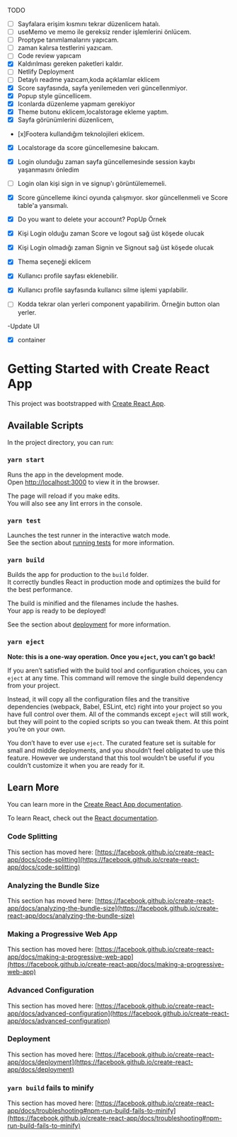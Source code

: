 TODO
- [ ] Sayfalara erişim kısmını tekrar düzenlicem hatalı.
- [ ] useMemo ve memo ile gereksiz render işlemlerini önlücem.
- [ ] Proptype tanımlamalarını yapıcam.
- [ ] zaman kalırsa testlerini yazıcam.
- [ ] Code review yapıcam
- [x] Kaldırılması gereken paketleri kaldır.
- [ ] Netlify Deployment
- [ ] Detaylı readme yazıcam,koda açıklamlar eklicem
- [x] Score sayfasında, sayfa yenilemeden veri güncellenmiyor.
- [x] Popup style güncellicem.
- [x] Iconlarda düzenleme yapmam gerekiyor
- [x] Theme butonu eklicem,localstorage ekleme yaptım.
- [x] Sayfa görünümlerini düzenlicem, 
- [x]Footera kullandığım teknolojileri eklicem.
- [x] Localstorage da score güncellemesine bakıcam.
- [x] Login olunduğu zaman sayfa güncellemesinde session kaybı yaşanmasını önledim
- [ ] Login olan kişi sign in ve signup'ı görüntülememeli.
- [x] Score güncelleme ikinci oyunda çalışmıyor. skor güncellenmeli ve Score table'a yansımalı.
- [x] Do you want to delete your account? PopUp
Örnek 
- [x] Kişi Login olduğu zaman Score ve logout sağ üst köşede olucak
- [x] Kişi Login olmadığı zaman Signin ve Signout sağ üst köşede olucak



- [x] Thema seçeneği eklicem 
- [x] Kullanıcı profile sayfası eklenebilir.
- [x] Kullanıcı profile sayfasında kullanıcı silme işlemi yapılabilir.
- [ ] Kodda tekrar olan yerleri component yapabilirim. Örneğin button olan yerler.


-Update UI
- [x] container


# Getting Started with Create React App

This project was bootstrapped with [Create React App](https://github.com/facebook/create-react-app).

## Available Scripts

In the project directory, you can run:

### `yarn start`

Runs the app in the development mode.\
Open [http://localhost:3000](http://localhost:3000) to view it in the browser.

The page will reload if you make edits.\
You will also see any lint errors in the console.

### `yarn test`

Launches the test runner in the interactive watch mode.\
See the section about [running tests](https://facebook.github.io/create-react-app/docs/running-tests) for more information.

### `yarn build`

Builds the app for production to the `build` folder.\
It correctly bundles React in production mode and optimizes the build for the best performance.

The build is minified and the filenames include the hashes.\
Your app is ready to be deployed!

See the section about [deployment](https://facebook.github.io/create-react-app/docs/deployment) for more information.

### `yarn eject`

**Note: this is a one-way operation. Once you `eject`, you can’t go back!**

If you aren’t satisfied with the build tool and configuration choices, you can `eject` at any time. This command will remove the single build dependency from your project.

Instead, it will copy all the configuration files and the transitive dependencies (webpack, Babel, ESLint, etc) right into your project so you have full control over them. All of the commands except `eject` will still work, but they will point to the copied scripts so you can tweak them. At this point you’re on your own.

You don’t have to ever use `eject`. The curated feature set is suitable for small and middle deployments, and you shouldn’t feel obligated to use this feature. However we understand that this tool wouldn’t be useful if you couldn’t customize it when you are ready for it.

## Learn More

You can learn more in the [Create React App documentation](https://facebook.github.io/create-react-app/docs/getting-started).

To learn React, check out the [React documentation](https://reactjs.org/).

### Code Splitting

This section has moved here: [https://facebook.github.io/create-react-app/docs/code-splitting](https://facebook.github.io/create-react-app/docs/code-splitting)

### Analyzing the Bundle Size

This section has moved here: [https://facebook.github.io/create-react-app/docs/analyzing-the-bundle-size](https://facebook.github.io/create-react-app/docs/analyzing-the-bundle-size)

### Making a Progressive Web App

This section has moved here: [https://facebook.github.io/create-react-app/docs/making-a-progressive-web-app](https://facebook.github.io/create-react-app/docs/making-a-progressive-web-app)

### Advanced Configuration

This section has moved here: [https://facebook.github.io/create-react-app/docs/advanced-configuration](https://facebook.github.io/create-react-app/docs/advanced-configuration)

### Deployment

This section has moved here: [https://facebook.github.io/create-react-app/docs/deployment](https://facebook.github.io/create-react-app/docs/deployment)

### `yarn build` fails to minify

This section has moved here: [https://facebook.github.io/create-react-app/docs/troubleshooting#npm-run-build-fails-to-minify](https://facebook.github.io/create-react-app/docs/troubleshooting#npm-run-build-fails-to-minify)
